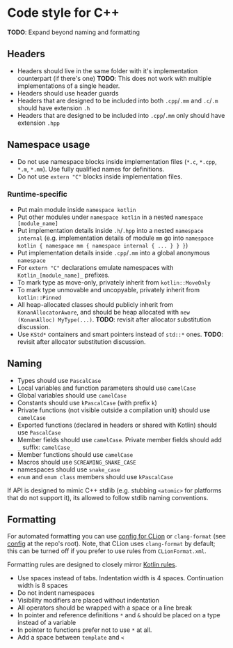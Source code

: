 # Code style for C++

**TODO**: Expand beyond naming and formatting

## Headers

* Headers should live in the same folder with it's implementation counterpart (if there's one) **TODO**: This does not work with multiple implementations of a single header.
* Headers should use header guards
* Headers that are designed to be included into both `.cpp`/`.mm` and `.c`/`.m` should have extension `.h`
* Headers that are designed to be included into `.cpp`/`.mm` only should have extension `.hpp`

## Namespace usage

* Do not use namespace blocks inside implementation files (`*.c`, `*.cpp`, `*.m`, `*.mm`). Use fully qualified names for definitions.
* Do not use `extern "C"` blocks inside implementation files.

### Runtime-specific

* Put main module inside `namespace kotlin`
* Put other modules under `namespace kotlin` in a nested `namespace [module_name]`
* Put implementation details inside `.h`/`.hpp` into a nested `namespace internal` (e.g. implementation details of module `mm` go into `namespace kotlin { namespace mm { namespace internal { ... } } }`)
* Put implementation details inside `.cpp`/`.mm` into a global anonymous `namespace`
* For `extern "C"` declarations emulate namespaces with `Kotlin_[module_name]_` prefixes.
* To mark type as move-only, privately inherit from `kotlin::MoveOnly`
* To mark type unmovable and uncopyable, privately inherit from `kotlin::Pinned`
* All heap-allocated classes should publicly inherit from `KonanAllocatorAware`, and should be heap allocated with `new (KonanAlloc) MyType(...)`. **TODO**: revisit after allocator substitution discussion.
* Use `KStd*` containers and smart pointers instead of `std::*` ones. **TODO**: revisit after allocator substitution discussion.

## Naming

* Types should use `PascalCase`
* Local variables and function parameters should use `camelCase`
* Global variables should use `camelCase`
* Constants should use `kPascalCase` (with prefix `k`)
* Private functions (not visible outside a compilation unit) should use `camelCase`
* Exported functions (declared in headers or shared with Kotlin) should use `PascalCase`
* Member fields should use `camelCase`. Private member fields should add `_` suffix: `camelCase_`
* Member functions should use `camelCase`
* Macros should use `SCREAMING_SNAKE_CASE`
* namespaces should use `snake_case`
* `enum` and `enum class` members should use `kPascalCase`

If API is designed to mimic C++ stdlib (e.g. stubbing `<atomic>` for platforms that do not support it), its allowed
to follow stdlib naming conventions.

## Formatting

For automated formatting you can use [config for CLion](codestyle/cpp/CLionFormat.xml) or `clang-format` (see [config](.clang-format) at the repo's root). Note, that CLion uses `clang-format` by default; this can be turned off if you prefer to use rules from `CLionFormat.xml`.

Formatting rules are designed to closely mirror [Kotlin rules](https://kotlinlang.org/docs/reference/coding-conventions.html).

* Use spaces instead of tabs. Indentation width is 4 spaces. Continuation width is 8 spaces
* Do not indent namespaces
* Visibility modifiers are placed without indentation
* All operators should be wrapped with a space or a line break
* In pointer and reference definitions `*` and `&` should be placed on a type instead of a variable
* In pointer to functions prefer not to use `*` at all.
* Add a space between `template` and `<`
